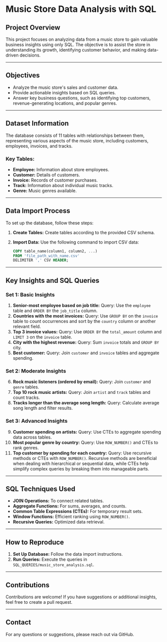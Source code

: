 # Music Store Data Analysis with SQL

## Project Overview
This project focuses on analyzing data from a music store to gain valuable business insights using only SQL. The objective is to assist the store in understanding its growth, identifying customer behavior, and making data-driven decisions.

---

## Objectives
- Analyze the music store's sales and customer data.
- Provide actionable insights based on SQL queries.
- Answer key business questions, such as identifying top customers, revenue-generating locations, and popular genres.

---

## Dataset Information
The database consists of 11 tables with relationships between them, representing various aspects of the music store, including customers, employees, invoices, and tracks.

### Key Tables:
- **Employee:** Information about store employees.
- **Customer:** Details of customers.
- **Invoice:** Records of customer purchases.
- **Track:** Information about individual music tracks.
- **Genre:** Music genres available.

---

## Data Import Process
To set up the database, follow these steps:

1. **Create Tables:** Create tables according to the provided CSV schema.
2. **Import Data:** Use the following command to import CSV data:

   ```sql
   COPY table_name(column1, column2, ...)
   FROM 'file_path_with_name.csv'
   DELIMITER ',' CSV HEADER;
   ```

---

## Key Insights and SQL Queries
### **Set 1: Basic Insights**
1. **Senior-most employee based on job title:**
   Query: Use the `employee` table and `ORDER BY` the `job_title` column.
2. **Countries with the most invoices:**
   Query: Use `GROUP BY` on the `invoice` table to count occurrences and sort by the `country` column or another relevant field.
3. **Top 3 invoice values:**
   Query: Use `ORDER BY` the `total_amount` column and `LIMIT 3` on the `invoice` table.
4. **City with the highest revenue:**
   Query: Sum `invoice` totals and `GROUP BY` city.
5. **Best customer:**
   Query: Join `customer` and `invoice` tables and aggregate spending.

### **Set 2: Moderate Insights**
6. **Rock music listeners (ordered by email):**
   Query: Join `customer` and `genre` tables.
7. **Top 10 rock music artists:**
   Query: Join `artist` and `track` tables and count tracks.
8. **Tracks longer than the average song length:**
   Query: Calculate average song length and filter results.

### **Set 3: Advanced Insights**
9. **Customer spending on artists:**
   Query: Use CTEs to aggregate spending data across tables.
10. **Most popular genre by country:**
    Query: Use `ROW_NUMBER()` and CTEs to rank genres.
11. **Top customer by spending for each country:**
    Query: Use recursive methods or CTEs with `ROW_NUMBER()`. Recursive methods are beneficial when dealing with hierarchical or sequential data, while CTEs help simplify complex queries by breaking them into manageable parts.

---

## SQL Techniques Used
- **JOIN Operations:** To connect related tables.
- **Aggregate Functions:** For sums, averages, and counts.
- **Common Table Expressions (CTEs):** For temporary result sets.
- **Window Functions:** Efficient ranking using `ROW_NUMBER()`.
- **Recursive Queries:** Optimized data retrieval.

---

## How to Reproduce
1. **Set Up Database:** Follow the data import instructions.
2. **Run Queries:** Execute the queries in `SQL_QUERIES/music_store_analysis.sql`.

---

## Contributions
Contributions are welcome! If you have suggestions or additional insights, feel free to create a pull request.

---

## Contact
For any questions or suggestions, please reach out via GitHub.


